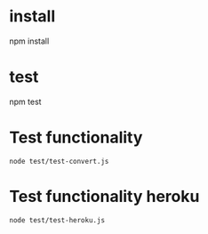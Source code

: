 # install

npm install

# test

npm test

# Test functionality
   
    node test/test-convert.js

# Test functionality heroku

    node test/test-heroku.js

